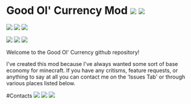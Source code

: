 # Good Ol' Currency Mod [![](http://cf.way2muchnoise.eu/full_254346_downloads.svg)](https://minecraft.curseforge.com/projects/good-ol-currency) [![](http://cf.way2muchnoise.eu/versions/MC%20Versions_254346_all.svg)](https://minecraft.curseforge.com/projects/good-ol-currency)

[![](https://img.shields.io/badge/1.11.2-beta-yellow.svg)](https://minecraft.curseforge.com/projects/good-ol-currency/files)
[![](https://img.shields.io/badge/Latest%20Version-1.0.0-blue.svg)](https://minecraft.curseforge.com/projects/good-ol-currency/files)
[![](https://img.shields.io/badge/Supported-Fully-brightgreen.svg)](https://minecraft.curseforge.com/projects/good-ol-currency/files)

[![](https://img.shields.io/badge/1.10.2-beta-yellow.svg)](https://minecraft.curseforge.com/projects/good-ol-currency/files)
[![](https://img.shields.io/badge/Latest%20Version-1.4.3-blue.svg)](https://minecraft.curseforge.com/projects/good-ol-currency/files)
[![](https://img.shields.io/badge/Supported-Fully-brightgreen.svg)](https://minecraft.curseforge.com/projects/good-ol-currency/files)

Welcome to the Good Ol' Currency github repository!

I've created this mod because I've always wanted some sort of base economy for minecraft. If you have any critisms, feature requests, or anything to say at all you can contact me on the 'Issues Tab' or through various places listed below.



#Contacts
[![](https://img.shields.io/badge/CurseForge-Beardlessbrady-F26122.svg)](https://minecraft.curseforge.com/members/BeardlessBrady)
[![](https://img.shields.io/badge/Discord-Beardlessbrady%232909-7289DA.svg)](https://discordapp.com/)
[![](https://img.shields.io/badge/Twitter-__Beardlessbrady-1DA1F2.svg)](https://twitter.com/_BeardlessBrady)
